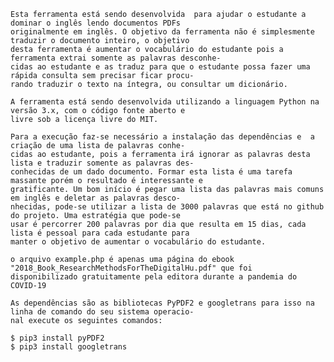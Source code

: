 	Esta ferramenta está sendo desenvolvida  para ajudar o estudante a dominar o inglês lendo documentos PDFs
	originalmente em inglês. O objetivo da ferramenta não é simplesmente traduzir o documento inteiro, o objetivo
	desta ferramenta é aumentar o vocabulário do estudante pois a ferramenta extrai somente as palavras desconhe-
	cidas ao estudante e as traduz para que o estudante possa fazer uma rápida consulta sem precisar ficar procu-
	rando traduzir o texto na íntegra, ou consultar um dicionário.

	A ferramenta está sendo desenvolvida utilizando a linguagem Python na versão 3.x, com o código fonte aberto e
	livre sob a licença livre do MIT.

	Para a execução faz-se necessário a instalação das dependências e  a criação de uma lista de palavras conhe-
	cidas ao estudante, pois a ferramenta irá ignorar as palavras desta lista e traduzir somente as palavras des-
	conhecidas de um dado documento. Formar esta lista é uma tarefa massante porém o resultado é interessante e 
	gratificante. Um bom início é pegar uma lista das palavras mais comuns em inglês e deletar as palavras desco-
	nhecidas, pode-se utilizar a lista de 3000 palavras que está no github do projeto. Uma estratégia que pode-se
	usar é percorrer 200 palavras por dia que resulta em 15 dias, cada lista é pessoal para cada estudante para 
	manter o objetivo de aumentar o vocabulário do estudante.
	
	o arquivo example.php é apenas uma página do ebook "2018_Book_ResearchMethodsForTheDigitalHu.pdf" que foi 
	disponibilizado gratuitamente pela editora durante a pandemia do COVID-19

	As dependências são as bibliotecas PyPDF2 e googletrans para isso na linha de comando do seu sistema operacio-
	nal execute os seguintes comandos:
	
	$ pip3 install pyPDF2
	$ pip3 install googletrans
